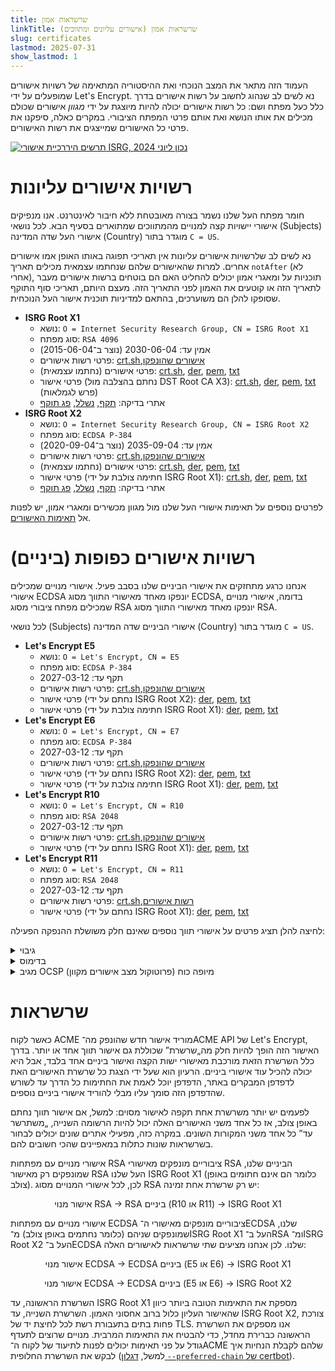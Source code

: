 ```yaml
---
title: שרשראות אמון
linkTitle: שרשראות אמון (אישורים עליונים ומתווכים)
slug: certificates
lastmod: 2025-07-31
show_lastmod: 1
---
```


העמוד הזה מתאר את המצב הנוכחי ואת ההיסטוריה המתאימה של רשויות אישורים שמופעלים על ידי Let's Encrypt. נא לשים לב שנהוג לחשוב על רשות אישורים בדרך כלל כעל מפתח ושם: כל רשות אישורים יכולה להיות מיוצגת על ידי _מגוון_ אישורים שכולם מכילים את אותו הנושא ואת אותם פרטי המפתח הציבורי. במקרים כאלה, סיפקנו את פרטי כל האישורים שמייצגים את רשות האישורים.

[![תרשים היררכיית אישורי ISRG, נכון ליוני 2024](/images/isrg-hierarchy.png)](/images/isrg-hierarchy.png)

# רשויות אישורים עליונות

חומר מפתח העל שלנו נשמר בצורה מאובטחת ללא חיבור לאינטרנט. אנו מנפיקים אישורי יישויות קצה למנויים מהמתווכים שמתוארים בסעיף הבא. לכל נושאי (Subjects) אישורי העל שדה המדינה (Country) מוגדר בתור `C = US`.

נא לשים לב שלרשויות אישורים עליונות אין תאריכי תפוגה באותו האופן אמו אישורים אחרים. למרות שהאישורים שלהם שנחתמו עצמאית מכילים תאריך `notAfter` (לא אחרי), תוכניות על ומאגרי אמון יכולים להחליט האם הם בוטחים ברשות אישורים מעבר לתאריך הזה או קוטעים את האמון לפני התאריך הזה. מעצם היותם, תאריכי סוף התוקף שסופקו להלן הם משוערכים, בהתאם למדיניות תוכנית אישור העל הנוכחית.

* **ISRG Root X1**
  * נושא: `O = Internet Security Research Group,‏ CN = ISRG Root X1`
  * סוג מפתח: `RSA 4096`
  * אמין עד: 2030-06-04 (נוצר ב־2015-06-04)
  * פרטי רשות אישורים: [crt.sh](https://crt.sh/?caid=7394),‏ [אישורים שהונפקו](https://crt.sh/?Identity=%25&iCAID=7394)
  * פרטי אישורים (נחתמו עצמאית): [crt.sh](https://crt.sh/?id=9314791),‏ [der](/certs/isrgrootx1.der),‏ [pem](/certs/isrgrootx1.pem),‏ [txt](/certs/isrgrootx1.txt)
  * פרטי אישור (נחתם בהצלבה מול DST Root CA X3):‏ [crt.sh](https://crt.sh/?id=3958242236),‏ [der](/certs/isrg-root-x1-cross-signed.der),‏ [pem](/certs/isrg-root-x1-cross-signed.pem),‏ [txt](/certs/isrg-root-x1-cross-signed.txt) (פרש לגמלאות)
  * אתרי בדיקה: [תקף](https://valid-isrgrootx1.letsencrypt.org/), [נשלל](https://revoked-isrgrootx1.letsencrypt.org/), [פג תוקף](https://expired-isrgrootx1.letsencrypt.org/)
* **ISRG Root X2**
  * נושא: `O = Internet Security Research Group,‏ CN = ISRG Root X2`
  * סוג מפתח: `ECDSA P-384`
  * אמין עד: 2035-09-04 (נוצר ב־2020-09-04)
  * פרטי רשות אישורים: [crt.sh](https://crt.sh/?caid=183269),‏ [אישורים שהונפקו](https://crt.sh/?Identity=%25&iCAID=183269)
  * פרטי אישורים (נחתמו עצמאית): [crt.sh](https://crt.sh/?id=3335562555),‏ [der](/certs/isrg-root-x2.der),‏ [pem](/certs/isrg-root-x2.pem),‏ [txt](/certs/isrg-root-x2.txt)
  * פרטי אישור (חתימה צולבת על ידי ISRG Root X1): [crt.sh](https://crt.sh/?id=3334561878),‏ [der](/certs/isrg-root-x2-cross-signed.der),‏ [pem](/certs/isrg-root-x2-cross-signed.pem),‏ [txt](/certs/isrg-root-x2-cross-signed.txt)
  * אתרי בדיקה: [תקף](https://valid-isrgrootx2.letsencrypt.org/), [נשלל](https://revoked-isrgrootx2.letsencrypt.org/), [פג תוקף](https://expired-isrgrootx2.letsencrypt.org/)

לפרטים נוספים על תאימות אישורי העל שלנו מול מגוון מכשירים ומאגרי אמון, יש לפנות אל [תאימות האישורים](/docs/cert-compat).

# רשויות אישורים כפופות (ביניים)

אנחנו כרגע מתחזקים את אישורי הביניים שלנו בסבב פעיל. אישורי מנויים שמכילים אישורי ECDSA יונפקו מאחד מאישורי התווך מסוג ECDSA, בדומה, אישורי מנויים שמכילים מפתח ציבורי מסוג RSA יונפקו מאחד מאישורי התווך מסוג RSA.

לכל נושאי (Subjects) אישורי הביניים שדה המדינה (Country) מוגדר בתור `C = US`.

* **Let's Encrypt E5**
  * נושא: `O = Let's Encrypt,‏ CN = E5`
  * סוג מפתח: `ECDSA P-384`
  * תקף עד: 2027-03-12
  * פרטי רשות אישורים: [crt.sh](https://crt.sh/?caid=295810),‏ [אישורים שהונפקו](https://crt.sh/?Identity=%25&iCAID=295810)
  * פרטי אישור (נחתם על ידי ISRG Root X2): [der](/certs/2024/e5.der),‏ [pem](/certs/2024/e5.pem),‏ [txt](/certs/2024/e5.txt)
  * פרטי אישור (חתימה צולבת על ידי ISRG Root X1): [der](/certs/2024/e5-cross.der),‏ [pem](/certs/2024/e5-cross.pem),‏ [txt](/certs/2024/e5-cross.txt)
* **Let's Encrypt E6**
  * נושא: `O = Let's Encrypt,‏ CN = E7`
  * סוג מפתח: `ECDSA P-384`
  * תקף עד: 2027-03-12
  * פרטי רשות אישורים: [crt.sh](https://crt.sh/?caid=295819),‏ [אישורים שהונפקו](https://crt.sh/?Identity=%25&iCAID=295819)
  * פרטי אישור (נחתם על ידי ISRG Root X2): [der](/certs/2024/e6.der),‏ [pem](/certs/2024/e6.pem),‏ [txt](/certs/2024/e6.txt)
  * פרטי אישור (חתימה צולבת על ידי ISRG Root X1): [der](/certs/2024/e6-cross.der),‏ [pem](/certs/2024/e6-cross.pem),‏ [txt](/certs/2024/e6-cross.txt)
* **Let's Encrypt R10**
  * נושא: `O = Let's Encrypt,‏ CN = R10`
  * סוג מפתח: `RSA 2048`
  * תקף עד: 2027-03-12
  * פרטי רשות אישורים: [crt.sh](https://crt.sh/?caid=295814),‏ [אישורים שהונפקו](https://crt.sh/?Identity=%25&iCAID=295814)
  * פרטי אישור (נחתם על ידי ISRG Root X1): [der](/certs/2024/r10.der),‏ [pem](/certs/2024/r10.pem),‏ [txt](/certs/2024/r10.txt)
* **Let's Encrypt R11**
  * נושא: `O = Let's Encrypt,‏ CN = R11`
  * סוג מפתח: `RSA 2048`
  * תקף עד: 2027-03-12
  * פרטי רשות אישורים: [crt.sh](https://crt.sh/?caid=295815),‏ [רשות אישורים](https://crt.sh/?Identity=%25&iCAID=295815)
  * פרטי אישור (נחתם על ידי ISRG Root X1): [der](/certs/2024/r11.der),‏ [pem](/certs/2024/r11.pem),‏ [txt](/certs/2024/r11.txt)

לחיצה להלן תציג פרטים על אישורי תווך נוספים שאינם חלק משושלת ההנפקה הפעילה:

<details>
<summary>גיבוי</summary>

לרשויות אישורי הביניים האלה יש אישורים שתקפים כרגע, אך לא מתבצעת מהם הנפקה עוד. אנו עשויים להתחיל להנפיק אישורי מנויים מהם בכל זמן נתון, ללא אזהרה.

* **Let's Encrypt E7**
  * נושא: `O = Let's Encrypt,‏ CN = E7`
  * סוג מפתח: `ECDSA P-384`
  * תקף עד: 2027-03-12
  * פרטי רשות אישורים: [crt.sh](https://crt.sh/?caid=295813),‏ [אישורים שהונפקו](https://crt.sh/?Identity=%25&iCAID=295813)
  * פרטי אישור (נחתם על ידי ISRG Root X2): [der](/certs/2024/e7.der),‏ [pem](/certs/2024/e7.pem),‏ [txt](/certs/2024/e7.txt)
  * פרטי אישור (חתימה צולבת על ידי ISRG Root X1): [der](/certs/2024/e7-cross.der),‏ [pem](/certs/2024/e7-cross.pem),‏ [txt](/certs/2024/e7-cross.txt)
* **Let's Encrypt E8**
  * נושא: `O = Let's Encrypt,‏ CN = E8`
  * סוג מפתח: `ECDSA P-384`
  * תקף עד: 2027-03-12
  * פרטי רשות אישורים: [crt.sh](https://crt.sh/?caid=295809),‏ [אישורים שהונפקו](https://crt.sh/?Identity=%25&iCAID=295809)
  * פרטי אישור (נחתם על ידי ISRG Root X2): [der](/certs/2024/e8.der),‏ [pem](/certs/2024/e8.pem),‏ [txt](/certs/2024/e8.txt)
  * פרטי אישור (חתימה צולבת על ידי ISRG Root X1): [der](/certs/2024/e8-cross.der),‏ [pem](/certs/2024/e8-cross.pem),‏ [txt](/certs/2024/e8-cross.txt)
* **Let's Encrypt E9**
  * נושא: `O = Let's Encrypt,‏ CN = E9`
  * סוג מפתח: `ECDSA P-384`
  * תקף עד: 2027-03-12
  * פרטי רשות אישורים: [crt.sh](https://crt.sh/?caid=295812),‏ [אישורים שהונפקו](https://crt.sh/?Identity=%25&iCAID=295812)
  * פרטי אישור (נחתם על ידי ISRG Root X2): [der](/certs/2024/e9.der),‏ [pem](/certs/2024/e9.pem),‏ [txt](/certs/2024/e9.txt)
  * פרטי אישור (חתימה צולבת על ידי ISRG Root X1): [der](/certs/2024/e9-cross.der),‏ [pem](/certs/2024/e9-cross.pem),‏ [txt](/certs/2024/e9-cross.txt)
* **Let's Encrypt R12**
  * נושא: `O = Let's Encrypt,‏ CN = R12`
  * סוג מפתח: `RSA 2048`
  * תקף עד: 2027-03-12
  * פרטי רשות אישורים: [crt.sh](https://crt.sh/?caid=295816),‏ [אישורים שהונפקו](https://crt.sh/?Identity=%25&iCAID=295816)
  * פרטי אישור (נחתם על ידי ISRG Root X1): [der](/certs/2024/r12.der),‏ [pem](/certs/2024/r12.pem),‏ [txt](/certs/2024/r12.txt)
* **Let's Encrypt R13**
  * נושא: `O = Let's Encrypt,‏ CN = R13`
  * סוג מפתח: `RSA 2048`
  * תקף עד: 2027-03-12
  * פרטי רשות אישורים: [crt.sh](https://crt.sh/?caid=295817),‏ [אישורים שהונפקו](https://crt.sh/?Identity=%25&iCAID=295817)
  * פרטי אישור (נחתם על ידי ISRG Root X1): [der](/certs/2024/r13.der),‏ [pem](/certs/2024/r13.pem),‏ [txt](/certs/2024/r13.txt)
* **Let's Encrypt R14**
  * נושא: `O = Let's Encrypt,‏ CN = R14`
  * סוג מפתח: `RSA 2048`
  * תקף עד: 2027-03-12
  * פרטי רשות אישורים: [crt.sh](https://crt.sh/?caid=295818),‏ [אישורים שהונפקו](https://crt.sh/?Identity=%25&iCAID=295818)
  * פרטי אישור (נחתם על ידי ISRG Root X1): [der](/certs/2024/r14.der),‏ [pem](/certs/2024/r14.pem),‏ [txt](/certs/2024/r14.txt)

</details>

<details>
<summary>בדימוס</summary>

רשויות אישורי הביניים האלה לא משמשות עוד להנפקת אישורי מנויים. לאלו שעדיין יש להם אישורים תקפים יכולים להפיק CRLs (רשימות שלילת אישורים).

* **Let's Encrypt E1**
  * נושא: `O = Let's Encrypt,‏ CN = E1`
  * סוג מפתח: `ECDSA P-384`
  * תקף עד: 2025-09-15
  * פרטי רשות אישורים: [crt.sh](https://crt.sh/?caid=183283),‏ [אישורים שהונפקו](https://crt.sh/?Identity=%25&iCAID=183283)
  * פרטי אישור (נחתם על ידי ISRG Root X2): [crt.sh](https://crt.sh/?id=3334671964),‏ [der](/certs/lets-encrypt-e1.der),‏ [pem](/certs/lets-encrypt-e1.pem),‏ [txt](/certs/lets-encrypt-e1.txt)
* **Let's Encrypt E2**
  * נושא: `O = Let's Encrypt,‏ CN = E2`
  * סוג מפתח: `ECDSA P-384`
  * תקף עד: 2025-09-15
  * פרטי רשות אישורים: [crt.sh](https://crt.sh/?caid=183284),‏ [אישורים שהונפקו](https://crt.sh/?Identity=%25&iCAID=183284)
  * פרטי אישורים (נחתם על ידי ISRG Root X2): [crt.sh](https://crt.sh/?id=3334671963),‏ [der](/certs/lets-encrypt-e2.der),‏ [pem](/certs/lets-encrypt-e2.pem),‏ [txt](/certs/lets-encrypt-e2.txt)
* **Let's Encrypt R3**
  * נושא: `O = Let's Encrypt,‏ CN = R3`
  * סוג מפתח: `RSA 2048`
  * תקף עד: 2025-09-15
  * פרטי רשות אישורים: [crt.sh](https://crt.sh/?caid=183267),‏ [אישורים שהונפקו](https://crt.sh/?Identity=%25&iCAID=183267)
  * פרטי אישור (נחתם על ידי ISRG Root X1): [crt.sh](https://crt.sh/?id=3334561879),‏ [der](/certs/lets-encrypt-r3.der),‏ [pem](/certs/lets-encrypt-r3.pem),‏ [txt](/certs/lets-encrypt-r3.txt)
  * פרטי אישור (חתימה צולבת על ידי IdenTrust): [crt.sh](https://crt.sh/?id=3479778542),‏ [der](/certs/lets-encrypt-r3-cross-signed.der),‏ [pem](/certs/lets-encrypt-r3-cross-signed.pem),‏ [txt](/certs/lets-encrypt-r3-cross-signed.txt)
* **Let's Encrypt R4**
  * נושא: `O = Let's Encrypt,‏ CN = R4`
  * סוג מפתח: `RSA 2048`
  * תקף עד: 2025-09-15
  * פרטי רשות אישורים: [crt.sh](https://crt.sh/?caid=183268),‏ [אישורים שהונפקו](https://crt.sh/?Identity=%25&iCAID=183268)
  * פרטי אישור (נחתם על ידי ISRG Root X1): [crt.sh](https://crt.sh/?id=3334561877),‏ [der](/certs/lets-encrypt-r4.der),‏ [pem](/certs/lets-encrypt-r4.pem),‏ [txt](/certs/lets-encrypt-r4.txt)
  * פרטי אישור (חתימה צולבת על ידי IdenTrust): [crt.sh](https://crt.sh/?id=3479778543),‏ [der](/certs/lets-encrypt-r4-cross-signed.der),‏ [pem](/certs/lets-encrypt-r4-cross-signed.pem),‏ [txt](/certs/lets-encrypt-r4-cross-signed.txt)
* **רשות Let's Encrypt X1**
  * נושא: `O = Let's Encrypt,‏ CN = Let's Encrypt Authority X1`
  * סוג מפתח: `RSA 2048`
  * תקף עד: 2020-06-04 (התוקף פג)
  * פרטי רשות אישורים: [crt.sh](https://crt.sh/?caid=7395),‏ [אישורים שהונפקו](https://crt.sh/?Identity=%25&iCAID=7395)
  * פרטי אישור (נחתם על ידי ISRG Root X1): [crt.sh](https://crt.sh/?id=9314792),‏ [der](/certs/letsencryptauthorityx1.der),‏ [pem](/certs/letsencryptauthorityx1.pem),‏ [txt](/certs/letsencryptauthorityx1.txt)
  * פרטי אישור (חתימה צולבת על ידי IdenTrust): [crt.sh](https://crt.sh/?id=10235198),‏ [der](/certs/lets-encrypt-x1-cross-signed.der),‏ [pem](/certs/lets-encrypt-x1-cross-signed.pem),‏ [txt](/certs/lets-encrypt-x1-cross-signed.txt)
* **רשות Let's Encrypt X2**
  * נושא: `O = Let's Encrypt,‏ CN = Let's Encrypt Authority X2`
  * סוג מפתח: `RSA 2048`
  * תקף עד: 2020-06-04 (התוקף פג)
  * פרטי רשות אישורים: [crt.sh](https://crt.sh/?caid=9745),‏ [אישורים שהונפקו](https://crt.sh/?Identity=%25&iCAID=9745)
  * פרטי אישור (נחתם על ידי ISRG Root X1): [crt.sh](https://crt.sh/?id=12721505),‏ [der](/certs/letsencryptauthorityx2.der),‏ [pem](/certs/letsencryptauthorityx2.pem),‏ [txt](/certs/letsencryptauthorityx2.txt)
  * פרטי אישור (חתימה צולבת על ידי IdenTrust): [crt.sh](https://crt.sh/?id=10970235),‏ [der](/certs/lets-encrypt-x2-cross-signed.der),‏ [pem](/certs/lets-encrypt-x2-cross-signed.pem),‏ [txt](/certs/lets-encrypt-x2-cross-signed.txt)
* **רשות Let's Encrypt X3**
  * נושא: `O = Let's Encrypt,‏ CN = Let's Encrypt Authority X3`
  * סוג מפתח: `RSA 2048`
  * תקף עד: 2021-10-06 (התוקף פג)
  * פרטי רשות אישורים: [crt.sh](https://crt.sh/?caid=16418),‏ [אישורים שהונפקו](https://crt.sh/?Identity=%25&iCAID=16418)
  * פרטי אישור (נחתם על ידי ISRG Root X1): [crt.sh](https://crt.sh/?id=47997543),‏ [der](/certs/letsencryptauthorityx3.der),‏ [pem](/certs/letsencryptauthorityx3.pem),‏ [txt](/certs/letsencryptauthorityx3.txt)
  * פרטי אישור (חתימה צולבת על ידי IdenTrust): [crt.sh](https://crt.sh/?id=15706126),‏ [der](/certs/lets-encrypt-x3-cross-signed.der),‏ [pem](/certs/lets-encrypt-x3-cross-signed.pem),‏ [txt](/certs/lets-encrypt-x3-cross-signed.txt)
* **רשות Let's Encrypt X4**
  * נושא: `O = Let's Encrypt,‏ CN = Let's Encrypt Authority X4`
  * סוג מפתח: `RSA 2048`
  * תקף עד: 2021-10-06 (התוקף פג)
  * פרטי רשות אישורים: [crt.sh](https://crt.sh/?caid=16429),‏ [אישורים שהונפקו](https://crt.sh/?Identity=%25&iCAID=16429)
  * פרטי אישור (נחתם על ידי ISRG Root X1): [crt.sh](https://crt.sh/?id=47997546),‏ [der](/certs/letsencryptauthorityx4.der),‏ [pem](/certs/letsencryptauthorityx4.pem),‏ [txt](/certs/letsencryptauthorityx4.txt)
  * פרטי אישור (חתימה צולבת על ידי IdenTrust): [crt.sh](https://crt.sh/?id=15710291),‏ [der](/certs/lets-encrypt-x4-cross-signed.der),‏ [pem](/certs/lets-encrypt-x4-cross-signed.pem),‏ [txt](/certs/lets-encrypt-x4-cross-signed.txt)

</details>

<details>
<summary>מגיב OCSP (פרוטוקול מצב אישורים מקוון) מיופה כוח</summary>

צמד מפתחות זה שימש בעבר לחתום על בקשות OCSP בנוגע למצב אישורי הביניים של Let's Encrypt מטעם אישור העל של Let's Encrypt כך שניתן יהיה לשמור על מפתח העל באופן מאובטח בניתוק מוחלט מהאינטרנט. איננו מנפיקים עוד תגובות OCSP לאישורי הביניים שלנו, במקום אנו מנפיקים רשימות שלילה מאישור העל שלנו כדי למסור את מצב שלילת אישורי הביניים.

* **ISRG Root OCSP X1**
  * נושא: `O = Internet Security Research Group,‏ CN = ISRG Root OCSP X1`
  * סוג מפתח: `RSA 2048`
  * תקף עד: 2025-06-10
  * פרטי אישור (נחתם על ידי ISRG Root X1): [crt.sh](https://crt.sh/?id=2929281974),‏ [der](/certs/isrg-root-ocsp-x1.der),‏ [pem](/certs/isrg-root-ocsp-x1.pem),‏ [txt](/certs/isrg-root-ocsp-x1.txt)
  * פרטי אישור (נחתם על ידי ISRG Root X1): [crt.sh](https://crt.sh/?id=142051103) (התוקף פג)

</details>
<p><!-- to get the right line spacing after a block element --></p>

# שרשראות

כאשר לקוח ACME מוריד אישור חדש שהונפק מה־ACME API של Let's Encrypt, האישור הזה הופך להיות חלק מה„שרשרת” שכוללת גם אישור תווך אחד או יותר. בדרך כלל השרשרת הזאת מורכבת מאישורי ישות הקצה ואישור ביניים אחד בלבד, אבל היא יכולה להכיל עוד אישורי ביניים. הרעיון הוא שעל ידי הצגת כל שרשרת האישורים האת לדפדפן המבקרים באתר, הדפדפן יוכל לאמת את החתימות כל הדרך עד לשורש שהדפדפן הזה סומך עליו מבלי להוריד אישורי ביניים נוספים.

לפעמים יש יותר משרשרת אחת תקפה לאישור מסוים: למשל, אם אישור תווך נחתם באופן צולב, אז כל אחד משני האישורים האלה יכול להיות הרשומה השנייה, „משתרשר עד” כל אחד משני המקורות השונים. במקרה כזה, מפעילי אתרים שונים יכולים לבחור בשרשראות שונות כתלות במאפיינים שהכי חשובים להם.

אישורי מנויים עם מפתחות RSA ציבוריים מונפקים מאישורי RSA הביניים שלנו, שמונפקים רק מאישור RSA העל שלנו ISRG Root X1 (כלומר הם אינם חתומים באופן צולב). לכן, לכל אישורי המנויים מסוג RSA יש רק שרשרת אחת זמינה:

<div style="text-align: center">
אישור מנוי RSA → RSA ביניים (R10 או R11) → ISRG Root X1
</div>
<p><!-- to get the right line spacing after a block element --></p>

אישורי מנויים עם מפתחות ECDSA ציבוריים מונפקים מאישורי ה־ECDSA שלנו, שמונפקים שניהם (כלומר נחתמים באופן צולב) מ־ISRG Root X1 העל ב־RSA ומ־ISRG Root X2 העל ב־ECDSA שלנו. לכן אנחנו מציעים שתי שרשראות לאישורים האלה:

<div style="text-align: center">
אישור מנוי ECDSA → ECDSA ביניים (E5 או E6) → ISRG Root X1

אישור מנוי ECDSA → ECDSA ביניים (E5 או E6) → ISRG Root X2
</div>
<p><!-- to get the right line spacing after a block element --></p>

השרשרת הראשונה, עד ISRG Root X1 מספקת את התאימות הטובה ביותר כיוון שהאישור העליון כלול ברוב אחסוני האמון. השרשרת השנייה, עד ISRG Root X2, צורכת פחות בתים בתעבורת רשת לכל לחיצת יד של TLS. אנו מספקים את השרשרת הראשונה כברירת מחדל, כדי להבטיח את התאימות המרבית. מנויים שרוצים לתעדף גודל על פני תאימות יכולים לפנות לתיעוד של לקוח ה־ACME שלהם לקבלת הנחיות איך לבקש את השרשרת החלופית (למשל, [דגלון ‎`--preferred-chain` של certbot](https://eff-certbot.readthedocs.io/en/stable/using.html#certbot-command-line-options)).
